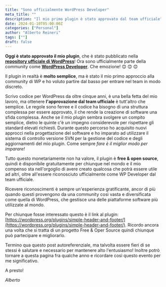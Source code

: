 ```yaml
---
title: "Sono ufficialmente WordPress Developer"
meta_title: ""
description: "Il mio primo plugin è stato approvato dal team ufficiale"
date: 2024-01-10T05:00:00Z
categories: ["Personal"]
author: "Alberto Reineri"
tags: [""]
draft: false
---
```


**Oggi è stato approvato il mio plugin**, che è stato pubblicato nella <a href="https://wordpress.org/plugins/simple-header-and-footer/" target="_blank" title="Repository WP">**repository ufficiale di WordPress**</a>!
Ora sono ufficialmente parte della community come <a href="https://profiles.wordpress.org/albertoreineri/" target="_blank" title="WP Developer">**WordPress Developer**</a>.
Che emozione! 😊 😊 😊

Il plugin in realtà è **molto semplice**, ma è stato il mio primo approccio alla community di WP e ho voluto partire dal basso per entrare nel team in modo discreto.

Scrivo codice per WordPress da oltre cinque anni, è una bella fetta del mio lavoro, ma ottenere **l'approvazione dal team ufficiale** è tutt'altro che semplice. Le regole sono ferree e il codice ha bisogno di una struttura complessa per essere approvato, il che rende la creazione di software una sfida complessa. Anche se il mio plugin sembra svolgere un compito semplice, dietro le quinte c'è un impegno considerevole per rispettare gli standard elevati richiesti.
Durante questo percorso ho acquisito nuovi approcci nella progettazione del software e ho imparato ad utilizzare il sistema di controllo versione SVN per la gestione del codice e degli aggiornamenti del mio plugin. Come sempre *fare è il miglior modo per imparare!*

Tutto questo monetariamente non ha valore, il plugin è **free & open source**, quindi è disponibile gratuitamente per chiunque nel mondo e il mio compenso sta nell'orgoglio di avere creato qualcosa che potrà essere utile ad altri, oltre all'essere riconosciuto ufficialmente come WP Developer dal team ufficiale.

Ricevere riconoscimenti è sempre un'esperienza gratificante, ancor di più quando questi provengono da una community così vasta e diversificata come quella di WordPress, che gestisce una delle piattaforme software più utilizzate al mondo.

Per chiunque fosse interessato questo è il link al plugin: [https://wordpress.org/plugins/simple-header-and-footer/](https://wordpress.org/plugins/simple-header-and-footer/). Ricordo ancora una volta che si tratta di un progetto Free & Oper Source quindi chiunque può partecipare e migliorarlo.

Termino qua questo post autoreferenziale, ma talvolta essere fieri di se stessi è salutare e necessario per mantenere alto l'entusiasmo! Inoltre potrò tornare a questa pagina fra qualche anno e ricordare così questo evento per me significativo.

A presto!

*Alberto*
